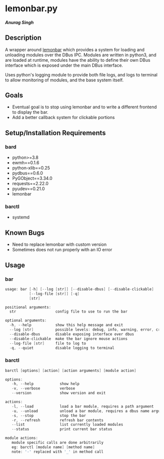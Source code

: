 # lemonbar.py

#### _**Anurag Singh**_

## Description

A wrapper around [lemonbar](https://github.com/LemonBoy/bar) which provides a system for loading and unloading modules over the DBus IPC.
Modules are written in python3, and are loaded at runtime, modules have the ability to define their own DBus interface which is exposed under the main DBus interface.

Uses python's logging module to provide both file logs, and logs to terminal to allow monitoring of modules, and the base system itself.

## Goals

* Eventual goal is to stop using lemonbar and to write a different frontend to display the bar.
* Add a better callback system for clickable portions

## Setup/Installation Requirements

### bard

* python>=3.8
* ewmh==0.1.6
* python-xlib==0.25
* pydbus==0.6.0
* PyGObject==3.34.0
* requests==2.22.0
* pyudev==0.21.0
* lemonbar

### barctl

* systemd

## Known Bugs

* Need to replace lemonbar with custom version
* Sometimes does not run properly with an IO error

## Usage

### bar

```c
usage: bar [-h] [--log [str]] [--disable-dbus] [--disable-clickable]
           [--log-file [str]] [-q]
           [str]

positional arguments:
  str                  config file to use to run the bar

optional arguments:
  -h, --help           show this help message and exit
  --log [str]          possible levels: debug, info, warning, error, critical
  --disable-dbus       disable exposing interface over dbus
  --disable-clickable  make the bar ignore mouse actions
  --log-file [str]     file to log to
  -q, --quiet          disable logging to terminal
```

### barctl

```c
barctl [options] [action] [action arguments] [module action]

options:
   -h, --help            show help
   -v, --verbose         verbose
   --version             show version and exit

actions:
   -l, --load            load a bar module, requires a path argument
   -u, --unload          unload a bar module, requires a dbus name argument
   -s, --stop            stop the bar
   -r, --refresh         refresh bar contents
   --list                list currently loaded modules
   --status              print current bar status

module actions:
   module specific calls are done arbitrarily
   eg: barctl [module name] [method name]
   note: '-' replaced with '_' in method call
```
